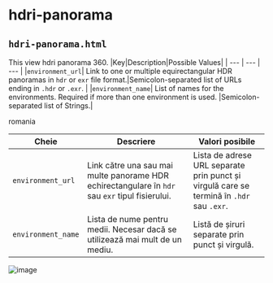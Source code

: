 # hdri-panorama

## `hdri-panorama.html`
This view hdri panorama 360.
|Key|Description|Possible Values|
| --- | --- | --- |
|`environment_url`| Link to one or multiple equirectangular HDR panoramas in `hdr` or `exr` file format.|Semicolon-separated list of URLs ending in `.hdr` or `.exr`. |
|`environment_name`| List of names for the environments. Required if more than one environment is used. |Semicolon-separated list of Strings.|


romania

|Cheie|Descriere|Valori posibile|
| --- | --- | --- |
|`environment_url`| Link către una sau mai multe panorame HDR echirectangulare în `hdr` sau `exr` tipul fisierului.|Lista de adrese URL separate prin punct și virgulă care se termină în `.hdr` sau `.exr`. |
|`environment_name`| Lista de nume pentru medii. Necesar dacă se utilizează mai mult de un mediu. |Listă de șiruri separate prin punct și virgulă.|


![image](https://user-images.githubusercontent.com/25839678/201399035-e95a9f24-9b17-4877-998a-87d845d3efc5.png)

